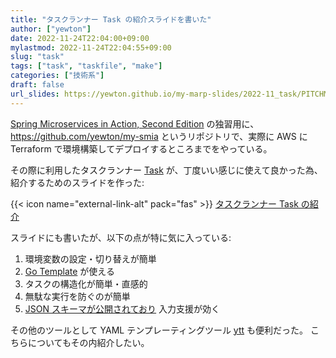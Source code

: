 ```yaml
---
title: "タスクランナー Task の紹介スライドを書いた"
author: ["yewton"]
date: 2022-11-24T22:04:00+09:00
mylastmod: 2022-11-24T22:04:55+09:00
slug: "task"
tags: ["task", "taskfile", "make"]
categories: ["技術系"]
draft: false
url_slides: https://yewton.github.io/my-marp-slides/2022-11_task/PITCHME.html
---
```


[Spring Microservices in Action, Second Edition](https://amzn.to/3TSpkqM) の独習用に、 <https://github.com/yewton/my-smia> というリポジトリで、実際に AWS に Terraform で環境構築してデプロイするところまでをやっている。

その際に利用したタスクランナー [Task](https://taskfile.dev/) が、丁度いい感じに使えて良かった為、紹介するためのスライドを作った:

{{< icon name="external-link-alt" pack="fas" >}} [タスクランナー Task の紹介](https://yewton.github.io/my-marp-slides/2022-11%5Ftask/PITCHME.html)

スライドにも書いたが、以下の点が特に気に入っている:

1.  環境変数の設定・切り替えが簡単
2.  [Go Template](https://pkg.go.dev/text/template) が使える
3.  タスクの構造化が簡単・直感的
4.  無駄な実行を防ぐのが簡単
5.  [JSON スキーマが公開されており](https://github.com/SchemaStore/schemastore/blob/master/src/schemas/json/taskfile.json) 入力支援が効く

その他のツールとして YAML テンプレーティングツール [ytt](https://carvel.dev/ytt/docs/latest/) も便利だった。
こちらについてもその内紹介したい。
